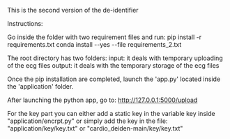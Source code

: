This is the second version of the de-identifier

Instructions:

Go inside the folder with two requirement files and run:
	pip install -r requirements.txt
	conda install --yes --file requirements_2.txt
	
The root directory has two folders:
	input: it deals with temporary uploading of the ecg files
	output: it deals with the temporary storage of the ecg files
	
Once the pip installation are completed, launch the 'app.py' located inside the 'application' folder.

After launching the python app, go to:
	http://127.0.0.1:5000/upload

 For the key part you can either add a static key in the variable key inside "application/encrpt.py" or simply add the key in the file: "application/key/key.txt" or "cardio_deiden-main/key/key.txt"
